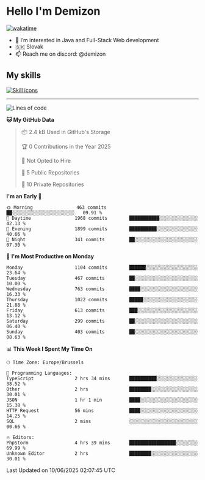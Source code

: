 # Hello I'm Demizon
[![wakatime](https://wakatime.com/badge/user/6ad1949f-d6d7-44f9-9eee-c35e54cc499b.svg)](https://wakatime.com/@6ad1949f-d6d7-44f9-9eee-c35e54cc499b)
- 👀 I’m interested in Java and Full-Stack Web development
- 🇸🇰 Slovak
- 📫 Reach me on discord: @demizon

## My skills
[![Skill icons](https://skillicons.dev/icons?i=java,js,ts,html,css,react,nextjs,tailwind,supabase,py,git,docker,linux,mysql,postgres,mongo&theme=dark)](https://github.com/Demizon3433)

---

<!--START_SECTION:waka-->
![Lines of code](https://img.shields.io/badge/From%20Hello%20World%20I%27ve%20Written-1.5%20million%20lines%20of%20code-blue)

**🐱 My GitHub Data** 

> 📦 2.4 kB Used in GitHub's Storage 
 > 
> 🏆 0 Contributions in the Year 2025
 > 
> 🚫 Not Opted to Hire
 > 
> 📜 5 Public Repositories 
 > 
> 🔑 10 Private Repositories 
 > 
**I'm an Early 🐤** 

```text
🌞 Morning                463 commits         ██░░░░░░░░░░░░░░░░░░░░░░░   09.91 % 
🌆 Daytime                1968 commits        ███████████░░░░░░░░░░░░░░   42.13 % 
🌃 Evening                1899 commits        ██████████░░░░░░░░░░░░░░░   40.66 % 
🌙 Night                  341 commits         ██░░░░░░░░░░░░░░░░░░░░░░░   07.30 % 
```
📅 **I'm Most Productive on Monday** 

```text
Monday                   1104 commits        ██████░░░░░░░░░░░░░░░░░░░   23.64 % 
Tuesday                  467 commits         ██░░░░░░░░░░░░░░░░░░░░░░░   10.00 % 
Wednesday                763 commits         ████░░░░░░░░░░░░░░░░░░░░░   16.33 % 
Thursday                 1022 commits        █████░░░░░░░░░░░░░░░░░░░░   21.88 % 
Friday                   613 commits         ███░░░░░░░░░░░░░░░░░░░░░░   13.12 % 
Saturday                 299 commits         ██░░░░░░░░░░░░░░░░░░░░░░░   06.40 % 
Sunday                   403 commits         ██░░░░░░░░░░░░░░░░░░░░░░░   08.63 % 
```


📊 **This Week I Spent My Time On** 

```text
🕑︎ Time Zone: Europe/Brussels

💬 Programming Languages: 
TypeScript               2 hrs 34 mins       ██████████░░░░░░░░░░░░░░░   38.52 % 
Other                    2 hrs               ████████░░░░░░░░░░░░░░░░░   30.01 % 
JSON                     1 hr 1 min          ████░░░░░░░░░░░░░░░░░░░░░   15.38 % 
HTTP Request             56 mins             ████░░░░░░░░░░░░░░░░░░░░░   14.25 % 
SQL                      2 mins              ░░░░░░░░░░░░░░░░░░░░░░░░░   00.66 % 

🔥 Editors: 
PhpStorm                 4 hrs 39 mins       █████████████████░░░░░░░░   69.99 % 
Unknown Editor           2 hrs               ████████░░░░░░░░░░░░░░░░░   30.01 % 
```


 Last Updated on 10/06/2025 02:07:45 UTC
<!--END_SECTION:waka-->
